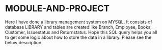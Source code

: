 # MODULE-AND-PROJECT
Here I have done a library management system on MYSQL. It consists of database LIBRARY and tables are created like Branch, Employee, Books, Customer, Issuestatus and Returnstatus. Hope this SQL query helps you all to get some logic about how to store the data in a library. Please see the below description.
